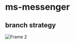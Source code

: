 # ms-messenger

## branch strategy
![Frame 2](https://github.com/Medici-Mansion/EmoChat/assets/73725736/f5beda3e-6865-4414-b099-cb24fd863cc9)
